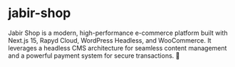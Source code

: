 # jabir-shop
Jabir Shop is a modern, high-performance e-commerce platform built with Next.js 15, Rapyd Cloud, WordPress Headless, and WooCommerce. It leverages a headless CMS architecture for seamless content management and a powerful payment system for secure transactions. 🚀
